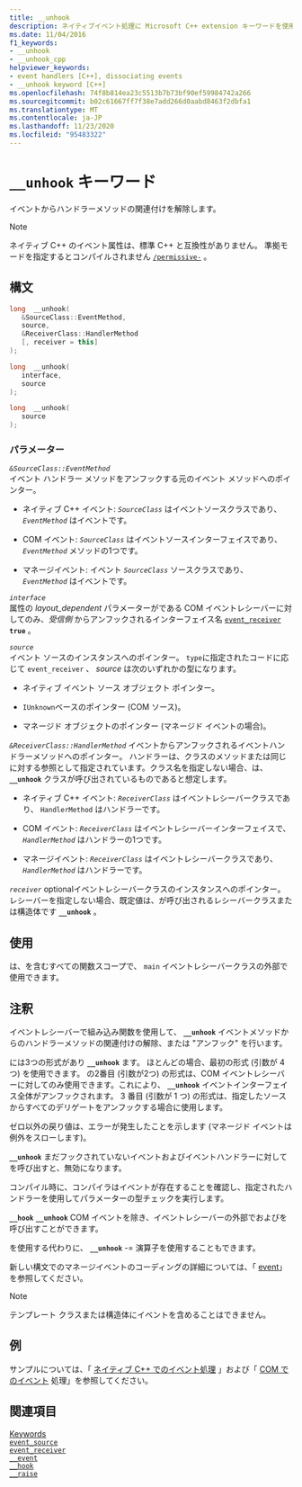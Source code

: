 ```yaml
---
title: __unhook
description: ネイティブイベント処理に Microsoft C++ extension キーワードを使用する方法につい `__unhook` て説明します。
ms.date: 11/04/2016
f1_keywords:
- __unhook
- __unhook_cpp
helpviewer_keywords:
- event handlers [C++], dissociating events
- __unhook keyword [C++]
ms.openlocfilehash: 74f8b814ea23c5513b7b73bf90ef59984742a266
ms.sourcegitcommit: b02c61667ff7f38e7add266d0aabd8463f2dbfa1
ms.translationtype: MT
ms.contentlocale: ja-JP
ms.lasthandoff: 11/23/2020
ms.locfileid: "95483322"
---
```

# <a name="__unhook-keyword"></a>`__unhook` キーワード

イベントからハンドラーメソッドの関連付けを解除します。

> [!NOTE]
> ネイティブ C++ のイベント属性は、標準 C++ と互換性がありません。 準拠モードを指定するとコンパイルされません [`/permissive-`](../build/reference/permissive-standards-conformance.md) 。

## <a name="syntax"></a>構文

```cpp
long  __unhook(
   &SourceClass::EventMethod,
   source,
   &ReceiverClass::HandlerMethod
   [, receiver = this]
);

long  __unhook(
   interface,
   source
);

long  __unhook(
   source
);
```

### <a name="parameters"></a>パラメーター

*`&SourceClass::EventMethod`*\
イベント ハンドラー メソッドをアンフックする元のイベント メソッドへのポインター。

- ネイティブ C++ イベント: *`SourceClass`* はイベントソースクラスであり、 *`EventMethod`* はイベントです。

- COM イベント: *`SourceClass`* はイベントソースインターフェイスであり、 *`EventMethod`* メソッドの1つです。

- マネージイベント: イベント *`SourceClass`* ソースクラスであり、 *`EventMethod`* はイベントです。

*`interface`*\
属性の *layout_dependent* パラメーターがである COM イベントレシーバーに対してのみ、*受信側* からアンフックされるインターフェイス名 [`event_receiver`](../windows/attributes/event-receiver.md) **`true`** 。

*`source`*\
イベント ソースのインスタンスへのポインター。 `type`に指定されたコードに応じて `event_receiver` 、 *source* は次のいずれかの型になります。

- ネイティブ イベント ソース オブジェクト ポインター。

- `IUnknown`ベースのポインター (COM ソース)。

- マネージド オブジェクトのポインター (マネージド イベントの場合)。

*`&ReceiverClass::HandlerMethod`* イベントからアンフックされるイベントハンドラーメソッドへのポインター。 ハンドラーは、クラスのメソッドまたは同じに対する参照として指定されています。クラス名を指定しない場合、は、 **`__unhook`** クラスが呼び出されているものであると想定します。

- ネイティブ C++ イベント: *`ReceiverClass`* はイベントレシーバークラスであり、 `HandlerMethod` はハンドラーです。

- COM イベント: *`ReceiverClass`* はイベントレシーバーインターフェイスで、 *`HandlerMethod`* はハンドラーの1つです。

- マネージイベント: *`ReceiverClass`* はイベントレシーバークラスであり、 *`HandlerMethod`* はハンドラーです。

*`receiver`* optionalイベントレシーバークラスのインスタンスへのポインター。 レシーバーを指定しない場合、既定値は、が呼び出されるレシーバークラスまたは構造体です **`__unhook`** 。

## <a name="usage"></a>使用

は、を含むすべての関数スコープで、 `main` イベントレシーバークラスの外部で使用できます。

## <a name="remarks"></a>注釈

イベントレシーバーで組み込み関数を使用して、 **`__unhook`** イベントメソッドからのハンドラーメソッドの関連付けの解除、または "アンフック" を行います。

には3つの形式があり **`__unhook`** ます。 ほとんどの場合、最初の形式 (引数が 4 つ) を使用できます。 の2番目 (引数が2つ) の形式は、COM イベントレシーバーに対してのみ使用できます。これにより、 **`__unhook`** イベントインターフェイス全体がアンフックされます。 3 番目 (引数が 1 つ) の形式は、指定したソースからすべてのデリゲートをアンフックする場合に使用します。

ゼロ以外の戻り値は、エラーが発生したことを示します (マネージド イベントは例外をスローします)。

**`__unhook`** まだフックされていないイベントおよびイベントハンドラーに対してを呼び出すと、無効になります。

コンパイル時に、コンパイラはイベントが存在することを確認し、指定されたハンドラーを使用してパラメーターの型チェックを実行します。

**`__hook`** **`__unhook`** COM イベントを除き、イベントレシーバーの外部でおよびを呼び出すことができます。

を使用する代わりに、 **`__unhook`** -= 演算子を使用することもできます。

新しい構文でのマネージイベントのコーディングの詳細については、「 [event](../extensions/event-cpp-component-extensions.md)」を参照してください。

> [!NOTE]
> テンプレート クラスまたは構造体にイベントを含めることはできません。

## <a name="example"></a>例

サンプルについては、「 [ネイティブ C++ でのイベント処理](../cpp/event-handling-in-native-cpp.md) 」および「 [COM でのイベント](../cpp/event-handling-in-com.md) 処理」を参照してください。

## <a name="see-also"></a>関連項目

[Keywords](../cpp/keywords-cpp.md)\
[`event_source`](../windows/attributes/event-source.md)\
[`event_receiver`](../windows/attributes/event-receiver.md)\
[`__event`](../cpp/event.md)\
[`__hook`](../cpp/hook.md)\
[`__raise`](../cpp/raise.md)
